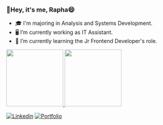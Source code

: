 ### 👋Hey, it's me, Rapha😄 


- 🎓 I'm majoring in Analysis and Systems Development.
- 🖥️ I’m currently working as IT Assistant.
- 🌱 I’m currently learning the Jr Frontend Developer's role.

<a href="https://github.com/Raphael-GC">
  <img height="150em" src="https://github-readme-stats.vercel.app/api?username=Raphael-GC&theme=dark&show_icons=true"/>
  <img height="150em" src="https://github-readme-stats.vercel.app/api/top-langs/?username=Raphael-GC&layout=compact&theme=dark"/>
<div>

<!--
**Raphael-GC/Raphael-GC** is a ✨ _special_ ✨ repository because its `README.md` (this file) appears on your GitHub profile.
- ⚡ Fun fact: ...
-->

[![Linkedin](https://img.shields.io/badge/-Linkedin-gray)](https://www.linkedin.com/in/raphael-gc/) 
[![Portfolio](https://img.shields.io/badge/-Portifolio-green)](https://raphaelcarneiro.dev.br/)
